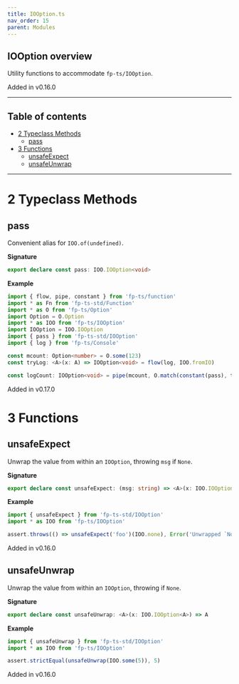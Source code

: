 ```yaml
---
title: IOOption.ts
nav_order: 15
parent: Modules
---
```


## IOOption overview

Utility functions to accommodate `fp-ts/IOOption`.

Added in v0.16.0

---

<h2 class="text-delta">Table of contents</h2>

- [2 Typeclass Methods](#2-typeclass-methods)
  - [pass](#pass)
- [3 Functions](#3-functions)
  - [unsafeExpect](#unsafeexpect)
  - [unsafeUnwrap](#unsafeunwrap)

---

# 2 Typeclass Methods

## pass

Convenient alias for `IOO.of(undefined)`.

**Signature**

```ts
export declare const pass: IOO.IOOption<void>
```

**Example**

```ts
import { flow, pipe, constant } from 'fp-ts/function'
import * as Fn from 'fp-ts-std/Function'
import * as O from 'fp-ts/Option'
import Option = O.Option
import * as IOO from 'fp-ts/IOOption'
import IOOption = IOO.IOOption
import { pass } from 'fp-ts-std/IOOption'
import { log } from 'fp-ts/Console'

const mcount: Option<number> = O.some(123)
const tryLog: <A>(x: A) => IOOption<void> = flow(log, IOO.fromIO)

const logCount: IOOption<void> = pipe(mcount, O.match(constant(pass), tryLog))
```

Added in v0.17.0

# 3 Functions

## unsafeExpect

Unwrap the value from within an `IOOption`, throwing `msg` if `None`.

**Signature**

```ts
export declare const unsafeExpect: (msg: string) => <A>(x: IOO.IOOption<A>) => A
```

**Example**

```ts
import { unsafeExpect } from 'fp-ts-std/IOOption'
import * as IOO from 'fp-ts/IOOption'

assert.throws(() => unsafeExpect('foo')(IOO.none), Error('Unwrapped `None`', { cause: 'foo' }))
```

Added in v0.16.0

## unsafeUnwrap

Unwrap the value from within an `IOOption`, throwing if `None`.

**Signature**

```ts
export declare const unsafeUnwrap: <A>(x: IOO.IOOption<A>) => A
```

**Example**

```ts
import { unsafeUnwrap } from 'fp-ts-std/IOOption'
import * as IOO from 'fp-ts/IOOption'

assert.strictEqual(unsafeUnwrap(IOO.some(5)), 5)
```

Added in v0.16.0
